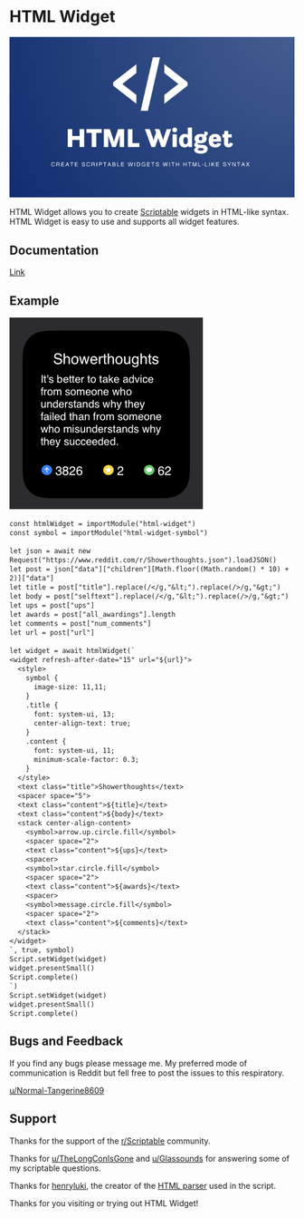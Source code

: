 # HTML Widget
![Logo](/images/logo.jpeg) 

HTML Widget allows you to create [Scriptable](https://scriptable.app/) widgets in HTML-like syntax. HTML Widget is easy to use and supports all widget features.

## Documentation

[Link](https://normal-tangerine8609.gitbook.io/html-widget/)

## Example

![Small Reddit Widget](/images/RedditWidget.jpeg)

```javascriptt {
const htmlWidget = importModule("html-widget")
const symbol = importModule("html-widget-symbol")

let json = await new Request("https://www.reddit.com/r/Showerthoughts.json").loadJSON()
let post = json["data"]["children"][Math.floor((Math.random() * 10) + 2)]["data"]
let title = post["title"].replace(/</g,"&lt;").replace(/>/g,"&gt;")
let body = post["selftext"].replace(/</g,"&lt;").replace(/>/g,"&gt;")
let ups = post["ups"]
let awards = post["all_awardings"].length
let comments = post["num_comments"]
let url = post["url"]

let widget = await htmlWidget(`
<widget refresh-after-date="15" url="${url}">
  <style>
    symbol {
      image-size: 11,11;
    }
    .title {
      font: system-ui, 13;
      center-align-text: true;
    }
    .content {
      font: system-ui, 11;
      minimum-scale-factor: 0.3;
    }
  </style>
  <text class="title">Showerthoughts</text>
  <spacer space="5">
  <text class="content">${title}</text>
  <text class="content">${body}</text>
  <stack center-align-content>
    <symbol>arrow.up.circle.fill</symbol>
    <spacer space="2">
    <text class="content">${ups}</text>
    <spacer>
    <symbol>star.circle.fill</symbol>
    <spacer space="2">
    <text class="content">${awards}</text>
    <spacer>
    <symbol>message.circle.fill</symbol>
    <spacer space="2">
    <text class="content">${comments}</text>
  </stack>
</widget>
`, true, symbol)
Script.setWidget(widget)
widget.presentSmall()
Script.complete()
`)
Script.setWidget(widget)
widget.presentSmall()
Script.complete()
```

## Bugs and Feedback 

If you find any bugs please message me. My preferred mode of communication is Reddit but fell free to post the issues to this respiratory.
 
[u/Normal-Tangerine8609](https://www.reddit.com/user/Normal-Tangerine8609)

## Support

Thanks for the support of the [r/Scriptable](https://www.reddit.com/r/Scriptable/) community.

Thanks for [u/TheLongConIsGone](https://www.reddit.com/user/TheLongConIsGone) and [u/Glassounds](https://www.reddit.com/user/Glassounds) for answering some of my scriptable questions.

Thanks for [henryluki](https://github.com/henryluki), the creator of the  [HTML parser](https://github.com/henryluki/html-parser) used in the script.

Thanks for you visiting or trying out HTML Widget!
